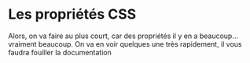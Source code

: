 # Les propriétés CSS

Alors, on va faire au plus court, car des propriétés il y en a beaucoup... vraiment beaucoup. On va en voir quelques une très rapidement, il vous faudra fouiller la documentation